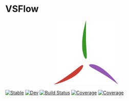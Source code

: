 # VSFlow

<p align="center">
<img width="200px" src="https://github.com/yosinlpet/VSFlow.jl/blob/main/docs/logo.svg"/>
</p>

[![Stable](https://img.shields.io/badge/docs-stable-blue.svg)](https://yosinlpet.github.io/VSFlow.jl/stable)
[![Dev](https://img.shields.io/badge/docs-dev-blue.svg)](https://yosinlpet.github.io/VSFlow.jl/dev)
[![Build Status](https://github.com/yosinlpet/VSFlow.jl/workflows/CI/badge.svg)](https://github.com/yosinlpet/VSFlow.jl/actions)
[![Coverage](https://codecov.io/gh/yosinlpet/VSFlow.jl/branch/master/graph/badge.svg)](https://codecov.io/gh/yosinlpet/VSFlow.jl)
[![Coverage](https://coveralls.io/repos/github/yosinlpet/VSFlow.jl/badge.svg?branch=master)](https://coveralls.io/github/yosinlpet/VSFlow.jl?branch=master)
